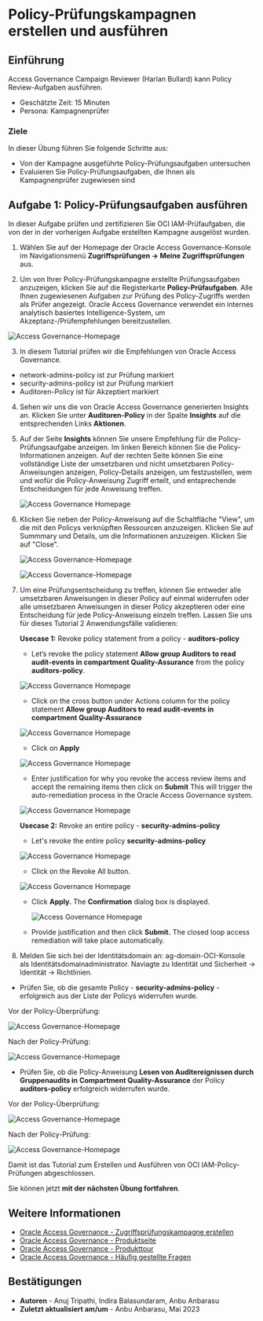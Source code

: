 # Policy-Prüfungskampagnen erstellen und ausführen

## Einführung

Access Governance Campaign Reviewer (Harlan Bullard) kann Policy Review-Aufgaben ausführen.

*   Geschätzte Zeit: 15 Minuten
*   Persona: Kampagnenprüfer

### Ziele

In dieser Übung führen Sie folgende Schritte aus:

*   Von der Kampagne ausgeführte Policy-Prüfungsaufgaben untersuchen
*   Evaluieren Sie Policy-Prüfungsaufgaben, die Ihnen als Kampagnenprüfer zugewiesen sind

## Aufgabe 1: Policy-Prüfungsaufgaben ausführen

In dieser Aufgabe prüfen und zertifizieren Sie OCI IAM-Prüfaufgaben, die von der in der vorherigen Aufgabe erstellten Kampagne ausgelöst wurden.

1.  Wählen Sie auf der Homepage der Oracle Access Governance-Konsole im Navigationsmenü **Zugriffsprüfungen -> Meine Zugriffsprüfungen** aus.
    
2.  Um von Ihrer Policy-Prüfungskampagne erstellte Prüfungsaufgaben anzuzeigen, klicken Sie auf die Registerkarte **Policy-Prüfaufgaben**. Alle Ihnen zugewiesenen Aufgaben zur Prüfung des Policy-Zugriffs werden als Prüfer angezeigt. Oracle Access Governance verwendet ein internes analytisch basiertes Intelligence-System, um Akzeptanz-/Prüfempfehlungen bereitzustellen.
    

![Access Governance-Homepage](images/my-access-reviews.png)

3.  In diesem Tutorial prüfen wir die Empfehlungen von Oracle Access Governance.

*   network-admins-policy ist zur Prüfung markiert
*   security-admins-policy ist zur Prüfung markiert
*   Auditoren-Policy ist für Akzeptiert markiert

4.  Sehen wir uns die von Oracle Access Governance generierten Insights an. Klicken Sie unter **Auditoren-Policy** in der Spalte **Insights** auf die entsprechenden Links **Aktionen**.
    
5.  Auf der Seite **Insights** können Sie unsere Empfehlung für die Policy-Prüfungsaufgabe anzeigen. Im linken Bereich können Sie die Policy-Informationen anzeigen. Auf der rechten Seite können Sie eine vollständige Liste der umsetzbaren und nicht umsetzbaren Policy-Anweisungen anzeigen, Policy-Details anzeigen, um festzustellen, wem und wofür die Policy-Anweisung Zugriff erteilt, und entsprechende Entscheidungen für jede Anweisung treffen.
    

    ![Access Governance Homepage](images/view-policy.png)
    

6.  Klicken Sie neben der Policy-Anweisung auf die Schaltfläche "View", um die mit den Policys verknüpften Ressourcen anzuzeigen. Klicken Sie auf Summmary und Details, um die Informationen anzuzeigen. Klicken Sie auf "Close".
    
    ![Access Governance-Homepage](images/summary.png)
    
    ![Access Governance-Homepage](images/details.png)
    
7.  Um eine Prüfungsentscheidung zu treffen, können Sie entweder alle umsetzbaren Anweisungen in dieser Policy auf einmal widerrufen oder alle umsetzbaren Anweisungen in dieser Policy akzeptieren oder eine Entscheidung für jede Policy-Anweisung einzeln treffen. Lassen Sie uns für dieses Tutorial 2 Anwendungsfälle validieren:
    

    **Usecase 1:**  Revoke policy statement from a policy - **auditors-policy**
    
      - Let’s revoke the policy statement **Allow group Auditors to read audit-events in compartment Quality-Assurance** from the policy  **auditors-policy**. 
    
      ![Access Governance Homepage](images/auditor-policy.png)
    
      - Click on the cross button under Actions column for the policy statement **Allow group Auditors to read audit-events in compartment Quality-Assurance**
    
      ![Access Governance Homepage](images/click-revoke-auditor-policy.png)
    
      - Click on **Apply**
    
      ![Access Governance Homepage](images/click-apply-auditor-policy.png)
    
      -  Enter justification for why you revoke the access review items and accept the remaining items then click on **Submit** This will trigger the auto-remediation process in the Oracle Access Governance system.
    
      ![Access Governance Homepage](images/policy-review-list-new.png)
    
    
    **Usecase 2:**  Revoke an entire policy - **security-admins-policy** 
    
      - Let's revoke the entire policy **security-admins-policy** 
    
       ![Access Governance Homepage](images/security-policy.png)
    
      - Click on the Revoke All button. 
    
       ![Access Governance Homepage](images/revoke-all-security-policy.png)
    
      - Click **Apply.** The **Confirmation** dialog box is displayed.
    
        ![Access Governance Homepage](images/apply-security-policy.png)
    
     - Provide justification and then click **Submit.** The closed loop access remediation will take place automatically.
    

7.  Melden Sie sich bei der Identitätsdomain an: ag-domain-OCI-Konsole als Identitätsdomainadministrator. Naviagte zu Identität und Sicherheit -> Identität -> Richtlinien.

*   Prüfen Sie, ob die gesamte Policy - **security-admins-policy** - erfolgreich aus der Liste der Policys widerrufen wurde.

Vor der Policy-Überprüfung:

![Access Governance-Homepage](images/before-security-policy.png)

Nach der Policy-Prüfung:

![Access Governance-Homepage](images/after-security-policy.png)

*   Prüfen Sie, ob die Policy-Anweisung **Lesen von Auditereignissen durch Gruppenaudits in Compartment Quality-Assurance** der Policy **auditors-policy** erfolgreich widerrufen wurde.

Vor der Policy-Überprüfung:

![Access Governance-Homepage](images/before-auditor-policy.png)

Nach der Policy-Prüfung:

![Access Governance-Homepage](images/after-auditor-policy.png)

Damit ist das Tutorial zum Erstellen und Ausführen von OCI IAM-Policy-Prüfungen abgeschlossen.

Sie können jetzt **mit der nächsten Übung fortfahren**.

## Weitere Informationen

*   [Oracle Access Governance - Zugriffsprüfungskampagne erstellen](https://docs.oracle.com/en/cloud/paas/access-governance/pdapg/index.html)
*   [Oracle Access Governance - Produktseite](https://www.oracle.com/security/cloud-security/access-governance/)
*   [Oracle Access Governance - Produkttour](https://www.oracle.com/webfolder/s/quicktours/paas/pt-sec-access-governance/index.html)
*   [Oracle Access Governance - Häufig gestellte Fragen](https://www.oracle.com/security/cloud-security/access-governance/faq/)

## Bestätigungen

*   **Autoren** - Anuj Tripathi, Indira Balasundaram, Anbu Anbarasu
*   **Zuletzt aktualisiert am/um** - Anbu Anbarasu, Mai 2023